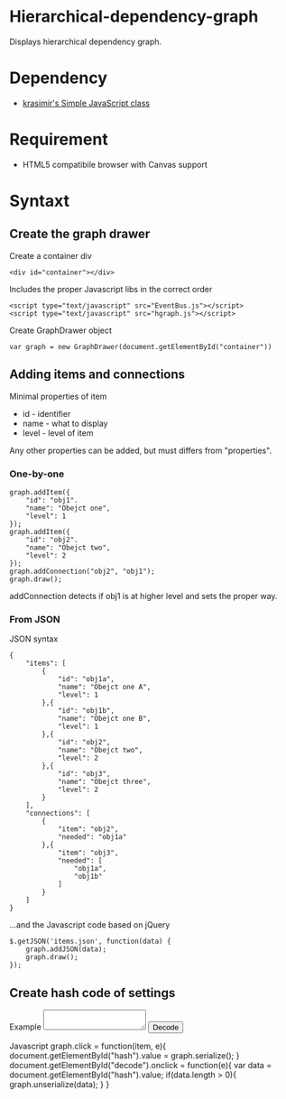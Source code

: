 Hierarchical-dependency-graph
=============================

Displays hierarchical dependency graph.

# Dependency

* [krasimir's Simple JavaScript class][]

# Requirement

* HTML5 compatibile browser with Canvas support

# Syntaxt

## Create the graph drawer

Create a container div

	<div id="container"></div>

Includes the proper Javascript libs in the correct order

 	<script type="text/javascript" src="EventBus.js"></script>
	<script type="text/javascript" src="hgraph.js"></script>

Create GraphDrawer object

	var graph = new GraphDrawer(document.getElementById("container"))

## Adding items and connections

Minimal properties of item
* id - identifier
* name - what to display
* level - level of item

Any other properties can be added, but must differs from "properties".

### One-by-one

	graph.addItem({
		"id": "obj1".
		"name": "Obejct one",
		"level": 1
	});
	graph.addItem({
		"id": "obj2".
		"name": "Obejct two",
		"level": 2
	});
	graph.addConnection("obj2", "obj1");
	graph.draw();

addConnection detects if obj1 is at higher level and sets the proper way.

### From JSON
	
JSON syntax
	
	{
		"items": [
			{
				"id": "obj1a",
				"name": "Obejct one A",
				"level": 1
			},{
				"id": "obj1b",
				"name": "Obejct one B",
				"level": 1
			},{
				"id": "obj2",
				"name": "Obejct two",
				"level": 2
			},{
				"id": "obj3",
				"name": "Obejct three",
				"level": 2
			}
		],
		"connections": [
			{
				"item": "obj2",
				"needed": "obj1a"
			},{
				"item": "obj3",
				"needed": [
					"obj1a",
					"obj1b"
				]
			}
		]
	}

...and the Javascript code based on jQuery

	$.getJSON('items.json', function(data) {
		graph.addJSON(data);
		graph.draw();
	});

## Create hash code of settings

Example
	<textarea id="hash" readonly="readonly"></textarea>
	<input type="button" id="decode" value="Decode" />

Javascript
	graph.click = function(item, e){
		document.getElementById("hash").value = graph.serialize();
	}
	document.getElementById("decode").onclick = function(e){
		var data = document.getElementById("hash").value;
		if(data.length > 0){
			graph.unserialize(data);
		}
	}



[krasimir's Simple JavaScript class]: https://github.com/krasimir/EventBus